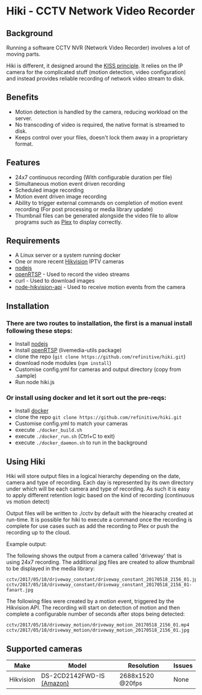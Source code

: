 # Hiki - CCTV Network Video Recorder

## Background

Running a software CCTV NVR (Network Video Recorder) involves a lot of moving parts.

Hiki is different, it designed around the [KISS principle](https://en.wikipedia.org/wiki/KISS_principle). It relies on the IP camera for the complicated stuff (motion detection, video configuration) and instead provides reliable recording of network video stream to disk.

## Benefits

- Motion detection is handled by the camera, reducing workload on the server.
- No transcoding of video is required, the native format is streamed to disk.
- Keeps control over your files, doesn't lock them away in a proprietary format.

## Features

- 24x7 continuous recording (With configurable duration per file)
- Simultaneous motion event driven recording
- Scheduled image recording
- Motion event driven image recording
- Ability to trigger external commands on completion of motion event recording (For post processing or media library update)
- Thumbnail files can be generated alongside the video file to allow programs such as [Plex](http://plex.tv/) to display correctly.

## Requirements

- A Linux server or a system running docker
- One or more recent [Hikvision](http://www.hikvision.co.uk/products_755.html) IPTV cameras
- [nodejs](https://nodejs.org/en/)
- [openRTSP](http://www.live555.com/openRTSP/) - Used to record the video streams
- curl - Used to download images
- [node-hikvision-api](https://github.com/nayrnet/node-hikvision-api) - Used to receive motion events from the camera

## Installation

### There are two routes to installation, the first is a manual install following these steps:

- Install [nodejs](https://nodejs.org/en/)
- Install [openRTSP](http://www.live555.com/openRTSP/) (livemedia-utils package)
- clone the repo (`git clone https://github.com/refinitive/hiki.git`)
- download node modules (`npm install`)
- Customise config.yml for cameras and output directory (copy from .sample)
- Run node hiki.js

### Or install using docker and let it sort out the pre-reqs:

- Install [docker](https://www.docker.com/community-edition)
- clone the repo `git clone https://github.com/refinitive/hiki.git`
- Customise config.yml to match your cameras
- execute `./docker_build.sh`
- execute `./docker_run.sh` (Ctrl+C to exit)
- execute `./docker_daemon.sh` to run in the background

## Using Hiki

Hiki will store output files in a logical hierarchy depending on the date, camera and type of recording. Each day is represented by its own directory under which will be each camera and type of recording. As such it is easy to apply different retention logic based on the kind of recording (continuous vs motion detect)

Output files will be written to ./cctv by default with the hiearachy created at run-time. It is possible for hiki to execute a command once the recording is complete for use cases such as add the recording to Plex or push the recording up to the cloud.

Example output:

The following shows the output from a camera called 'driveway' that is using 24x7 recording.
The additional jpg files are created to allow thumbnail to be displayed in the media library:

```cctv/2017/05/18/driveway_constant/driveway_constant_20170518_2156_01.mp4
cctv/2017/05/18/driveway_constant/driveway_constant_20170518_2156_01.jpg
cctv/2017/05/18/driveway_constant/driveway_constant_20170518_2156_01-fanart.jpg
```

The following files were created by a motion event, triggered by the Hikvision API. The recording will start on detection of motion and then complete a configurable number of seconds after stops being detected:

```cctv/2017/05/18/driveway_motion/driveway_motion_20170518_2156_01-fanart.jpg
cctv/2017/05/18/driveway_motion/driveway_motion_20170518_2156_01.mp4
cctv/2017/05/18/driveway_motion/driveway_motion_20170518_2156_01.jpg
```


## Supported cameras

| Make          | Model            | Resolution | Issues    |
| ------------- |-------------     | -----------| ----------|
| Hikvision     | DS-2CD2142FWD-IS [(Amazon)](https://www.amazon.co.uk/Hikvision-DS-2CD2142FWD-External-Network-Camera/dp/B017C4CCI4)| 2688x1520 @20fps | None|
